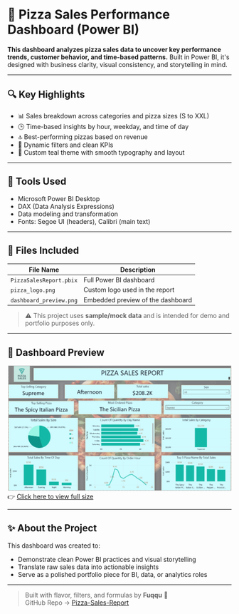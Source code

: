 # 🍕 Pizza Sales Performance Dashboard (Power BI)

**This dashboard analyzes pizza sales data to uncover key performance trends, customer behavior, and time-based patterns.** Built in Power BI, it's designed with business clarity, visual consistency, and storytelling in mind.

---

## 🔍 Key Highlights

- 📊 Sales breakdown across categories and pizza sizes (S to XXL)
- 🕒 Time-based insights by hour, weekday, and time of day
- 🔝 Best-performing pizzas based on revenue
- 🎯 Dynamic filters and clean KPIs
- 🎨 Custom teal theme with smooth typography and layout

---

## 🧰 Tools Used

- Microsoft Power BI Desktop  
- DAX (Data Analysis Expressions)  
- Data modeling and transformation  
- Fonts: Segoe UI (headers), Calibri (main text)

---

## 📁 Files Included

| File Name              | Description                              |
|------------------------|------------------------------------------|
| `PizzaSalesReport.pbix`| Full Power BI dashboard                  |
| `pizza_logo.png`       | Custom logo used in the report           |
| `dashboard_preview.png`| Embedded preview of the dashboard        |

> ⚠️ This project uses **sample/mock data** and is intended for demo and portfolio purposes only.

---

## 📸 Dashboard Preview

![Dashboard Preview](dashboard_preview.png)  
👉 [Click here to view full size](https://github.com/Fuqqu1711/Pizza-Sales-Report/blob/main/Pizza%20Sales%20Performance%20Dashboard.PNG)

---

## ✨ About the Project

This dashboard was created to:

- Demonstrate clean Power BI practices and visual storytelling  
- Translate raw sales data into actionable insights  
- Serve as a polished portfolio piece for BI, data, or analytics roles

---

> Built with flavor, filters, and formulas by **Fuqqu** 🍕  
> GitHub Repo → [Pizza-Sales-Report](https://github.com/Fuqqu1711/Pizza-Sales-Report)
